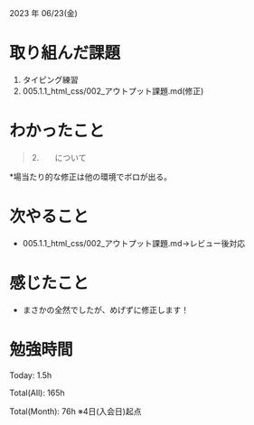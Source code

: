 
2023 年 06/23(金)

# 取り組んだ課題

1. タイピング練習
2. 005.1.1_html_css/002_アウトプット課題.md(修正)

# わかったこと

> 2.　　について

*場当たり的な修正は他の環境でボロが出る。

# 次やること

* 005.1.1_html_css/002_アウトプット課題.md→レビュー後対応

# 感じたこと

* まさかの全然でしたが、めげずに修正します！

# 勉強時間

Today: 1.5h

Total(All): 165h

Total(Month): 76h
※4日(入会日)起点
